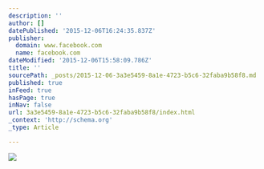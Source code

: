 ```yaml
---
description: ''
author: []
datePublished: '2015-12-06T16:24:35.837Z'
publisher:
  domain: www.facebook.com
  name: facebook.com
dateModified: '2015-12-06T15:58:09.786Z'
title: ''
sourcePath: _posts/2015-12-06-3a3e5459-8a1e-4723-b5c6-32faba9b58f8.md
published: true
inFeed: true
hasPage: true
inNav: false
url: 3a3e5459-8a1e-4723-b5c6-32faba9b58f8/index.html
_context: 'http://schema.org'
_type: Article

---
```

![](https://scontent-arn2-1.xx.fbcdn.net/hphotos-prn2/t31.0-8/1074348_10201010736243053_863740236_o.jpg)